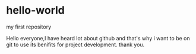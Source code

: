 # hello-world
my first repository

Hello everyone,I have heard lot about github and that's why i want to be on git to use its benifits for project development.
thank you.
